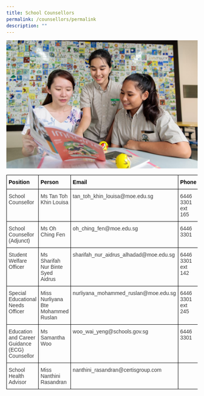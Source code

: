 ```yaml
---
title: School Counsellors
permalink: /counsellors/permalink
description: ""
---
```

![](/images/banner-for-school-counsellor-1024x683.jpg)
<style type="text/css">
.tg  {border-collapse:collapse;border-spacing:0;}
.tg td{border-color:black;border-style:solid;border-width:1px;font-family:Arial, sans-serif;font-size:14px;
  overflow:hidden;padding:10px 5px;word-break:normal;}
.tg th{border-color:black;border-style:solid;border-width:1px;font-family:Arial, sans-serif;font-size:14px;
  font-weight:normal;overflow:hidden;padding:10px 5px;word-break:normal;}
.tg .tg-1wig{font-weight:bold;text-align:left;vertical-align:top}
.tg .tg-t24n{color:#3A3A3A;text-align:left;vertical-align:top}
.tg .tg-0lax{text-align:left;vertical-align:top}
</style>
<table class="tg">
<thead>
  <tr>
    <th class="tg-1wig"><span style="font-weight:700;font-style:normal;text-decoration:none;color:black">Position</span></th>
    <th class="tg-1wig"><span style="font-weight:700;font-style:normal;text-decoration:none;color:black">Person</span></th>
    <th class="tg-1wig"><span style="font-weight:700;font-style:normal;text-decoration:none;color:black">Email</span> </th>
    <th class="tg-1wig"><span style="font-weight:700;font-style:normal;text-decoration:none;color:black">Phone</span></th>
  </tr>
</thead>
<tbody>
  <tr>
    <td class="tg-t24n">School Counsellor</td>
    <td class="tg-t24n"><span style="font-weight:400;font-style:normal;text-decoration:none;color:#3A3A3A">Ms Tan Toh Khin Louisa  </span></td>
    <td class="tg-t24n">tan_toh_khin_louisa@moe.edu.sg</td>
    <td class="tg-t24n">6446 3301 ext 165</td>
  </tr>
  <tr>
    <td class="tg-t24n">School Counsellor (Adjunct)</td>
    <td class="tg-t24n"><span style="font-weight:400;font-style:normal;text-decoration:none;color:#3A3A3A">Ms Oh Ching Fen</span></td>
    <td class="tg-t24n">oh_ching_fen@moe.edu.sg</td>
    <td class="tg-t24n"><span style="font-weight:inherit;font-style:inherit">6446 3301 </span><br></td>
  </tr>
  <tr>
    <td class="tg-t24n">Student Welfare Officer</td>
    <td class="tg-t24n"><span style="font-weight:400;font-style:normal;text-decoration:none;color:#3A3A3A">Ms Sharifah Nur Binte Syed Aidrus </span></td>
    <td class="tg-t24n">sharifah_nur_aidrus_alhadad@moe.edu.sg</td>
    <td class="tg-t24n">6446 3301 ext 142</td>
  </tr>
  <tr>
    <td class="tg-t24n">Special Educational Needs Officer</td>
    <td class="tg-t24n"><span style="font-weight:400;font-style:normal;text-decoration:none;color:#3A3A3A">Miss Nurliyana Bte Mohammed Ruslan </span></td>
    <td class="tg-t24n">nurliyana_mohammed_ruslan@moe.edu.sg</td>
    <td class="tg-t24n">6446 3301 ext 245</td>
  </tr>
  <tr>
    <td class="tg-t24n">Education and Career Guidance (ECG) Counsellor</td>
    <td class="tg-t24n"><span style="font-weight:400;font-style:normal;text-decoration:none;color:#3A3A3A">Ms Samantha Woo </span></td>
    <td class="tg-t24n">woo_wai_yeng@schools.gov.sg</td>
    <td class="tg-t24n">6446 3301</td>
  </tr>
  <tr>
    <td class="tg-t24n">School Health Advisor</td>
    <td class="tg-t24n">Miss Nanthini Rasandran</td>
    <td class="tg-t24n">nanthini_rasandran@certisgroup.com</td>
    <td class="tg-0lax"><span style="font-weight:400;font-style:normal;text-decoration:none;color:black"> </span></td>
  </tr>
</tbody>
</table>



